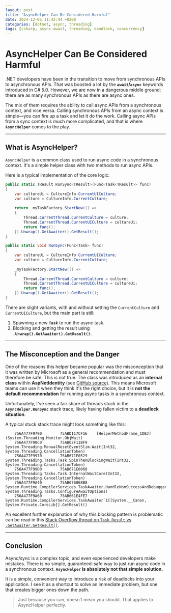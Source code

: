 ```yaml
---
layout: post
title: "AsyncHelper Can Be Considered Harmful"
date: 2024-12-05 11:42:44 +0200
categories: [dotnet, async, threading]
tags: [csharp, async-await, threading, deadlock, concurrency]
---
```


# AsyncHelper Can Be Considered Harmful

.NET developers have been in the transition to move from synchronous APIs to asynchronous APIs. That was boosted a lot by the **`await`/`async`** keywords introduced in C# 5.0. However, we are now in a dangerous middle ground: there are as many synchronous APIs as there are async ones.

The mix of them requires the ability to call async APIs from a synchronous context, and vice versa. Calling synchronous APIs from an async context is simple—you can fire up a task and let it do the work. Calling async APIs from a sync context is much more complicated, and that is where **`AsyncHelper`** comes to the play.

---

## What is AsyncHelper?

`AsyncHelper` is a common class used to run async code in a synchronous context. It's a simple helper class with two methods to run async APIs.

Here is a typical implementation of the core logic:

```csharp
public static TResult RunSync<TResult>(Func<Task<TResult>> func)
{
    var cultureUi = CultureInfo.CurrentUICulture;
    var culture = CultureInfo.CurrentCulture;
    
    return _myTaskFactory.StartNew(() =>
    {
        Thread.CurrentThread.CurrentCulture = culture;
        Thread.CurrentThread.CurrentUICulture = cultureUi;
        return func();
    }).Unwrap().GetAwaiter().GetResult();
}

public static void RunSync(Func<Task> func)
{
    var cultureUi = CultureInfo.CurrentUICulture;
    var culture = CultureInfo.CurrentCulture;
    
    _myTaskFactory.StartNew(() =>
    {
        Thread.CurrentThread.CurrentCulture = culture;
        Thread.CurrentThread.CurrentUICulture = cultureUi;
        return func();
    }).Unwrap().GetAwaiter().GetResult();
}
````

There are slight variants, with and without setting the `CurrentCulture` and `CurrentUICulture`, but the main part is still:

1.  Spawning a new **`Task`** to run the async task.
2.  Blocking and getting the result using **`.Unwrap().GetAwaiter().GetResult()`**.

-----

## The Misconception and the Danger

One of the reasons this helper became popular was the misconception that it was written by Microsoft as a general recommendation and must therefore be safe. This is not true. The class was introduced as an **internal class** within **AspNetIdentity** (see [GitHub source](https://www.google.com/search?q=https://github.com/aspnet/AspNetIdentity/blob/main/src/Microsoft.AspNet.Identity.Core/AsyncHelper.cs)). This means Microsoft teams can use it when they think it's the right choice, but it is **not the default recommendation** for running async tasks in a synchronous context.

Unfortunately, I've seen a fair share of threads stuck in the **`AsyncHelper.RunSync`** stack trace, likely having fallen victim to a **deadlock situation**.

A typical stuck stack trace might look something like this:

```
    756A477F9790	    75ABD117CF16	[HelperMethodFrame_1OBJ] (System.Threading.Monitor.ObjWait)
    756A477F98C0	    75AB62F11BF9	System.Threading.ManualResetEventSlim.Wait(Int32, System.Threading.CancellationToken)
    756A477F9970	    75AB671E0529	System.Threading.Tasks.Task.SpinThenBlockingWait(Int32, System.Threading.CancellationToken)
    756A477F99D0	    75AB671E0060	System.Threading.Tasks.Task.InternalWaitCore(Int32, System.Threading.CancellationToken)
    756A477F9A40	    75AB676068B8	System.Runtime.CompilerServices.TaskAwaiter.HandleNonSuccessAndDebuggerNotification(System.Threading.Tasks.Task, System.Threading.Tasks.ConfigureAwaitOptions)
    756A477F9A60	    75AB661E4FE7	System.Runtime.CompilerServices.TaskAwaiter`1[[System.__Canon, System.Private.CoreLib]].GetResult()
```

An excellent further explanation of why this blocking pattern is problematic can be read in this [Stack Overflow thread on `Task.Result` vs `.GetAwaiter.GetResult()`](https://www.google.com/search?q=https://stackoverflow.com/questions/27532386/is-task-result-the-same-as-getawaiter-getresult).

-----

## Conclusion

Async/sync is a complex topic, and even experienced developers make mistakes. There is no simple, guaranteed-safe way to just run async code in a synchronous context. **`AsyncHelper` is absolutely not that simple solution.**

It is a simple, convenient way to introduce a risk of deadlocks into your application. I see it as a shortcut to solve an immediate problem, but one that creates bigger ones down the path.

> Just because you can, doesn’t mean you should. That applies to AsyncHelper perfectly.

```
```